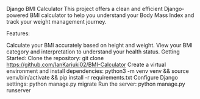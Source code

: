 
Django BMI Calculator
This project offers a clean and efficient Django-powered BMI calculator to help you understand your Body Mass Index and track your weight management journey.

Features:

Calculate your BMI accurately based on height and weight.
View your BMI category and interpretation to understand your health status.
Getting Started:
Clone the repository: git clone https://github.com/IanKariuki02/BMI-Calculator
Create a virtual environment and install dependencies: python3 -m venv venv && source venv/bin/activate && pip install -r requirements.txt
Configure Django settings: python manage.py migrate
Run the server: python manage.py runserver
